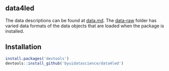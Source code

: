 ## data4led

The data descriptions can be found at [data.md](data.md). The [data-raw](data-raw) folder has varied data formats of the data objects that are loaded when the package is installed.

## Installation

```r
install.packages('devtools')
devtools::install_github('byuidatascience/data4led')
```



